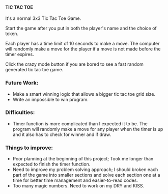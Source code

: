 #### TIC TAC TOE

It's a normal 3x3 Tic Tac Toe Game.

Start the game after you put in both the player's name and the choice of token.

Each player has a time limit of 10 seconds to make a move. The computer will randomly make a move for the player if a move is not made before the timer expires.

Click the crazy mode button if you are bored to see a fast random generated tic tac toe game.

### Future Work:

- Make a smart winning logic that allows a bigger tic tac toe grid size.
- Write an impossible to win program.

### Difficulties:
- Timer function is more complicated than I expected it to be. The program will randomly make a move for any player when the timer is up and it also has to check for winner and if draw.

### Things to improve:

- Poor planning at the beginning of this project; Took me longer than expected to finish the timer function.
- Need to improve my problem solving approach; I should broken each part of the game into smaller sections and solve each section one      at a time for better time management and easier-to-read codes.
- Too many magic numbers. Need to work on my DRY and KISS.
